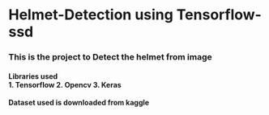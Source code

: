# Helmet-Detection using Tensorflow-ssd

<h3>
This is the project to Detect the helmet from image
</h3>

<h4>
Libraries used<br>
1. Tensorflow
2. Opencv
3. Keras
</h4>

<b>Dataset used is downloaded from kaggle</b>